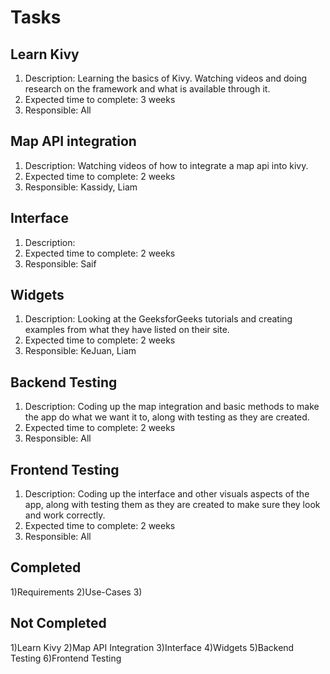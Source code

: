 # Tasks

## Learn Kivy
1) Description: Learning the basics of Kivy. Watching videos and doing research on the framework and what is available through it. 
2) Expected time to complete: 3 weeks
3) Responsible: All

## Map API integration
1) Description: Watching videos of how to integrate a map api into kivy.
2) Expected time to complete: 2 weeks
3) Responsible: Kassidy, Liam

## Interface
1) Description: 
2) Expected time to complete: 2 weeks
3) Responsible: Saif

## Widgets
1) Description: Looking at the GeeksforGeeks tutorials and creating examples from what they have listed on their site.
2) Expected time to complete: 2 weeks
3) Responsible: KeJuan, Liam

## Backend Testing
1) Description: Coding up the map integration and basic methods to make the app do what we want it to, along with testing as they are created.
2) Expected time to complete: 2 weeks
3) Responsible: All

## Frontend Testing
1) Description: Coding up the interface and other visuals aspects of the app, along with testing them as they are created to make sure they look and work correctly.
2) Expected time to complete: 2 weeks
3) Responsible: All

## Completed
1)Requirements 
2)Use-Cases
3)

## Not Completed
1)Learn Kivy
2)Map API Integration
3)Interface
4)Widgets
5)Backend Testing
6)Frontend Testing
